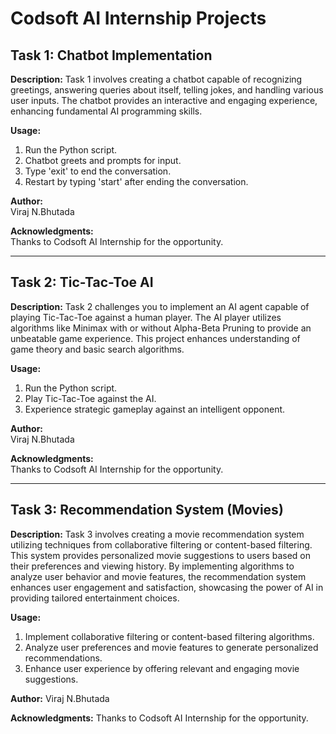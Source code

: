# Codsoft AI Internship Projects

## Task 1: Chatbot Implementation

**Description:**
Task 1 involves creating a chatbot capable of recognizing greetings, answering queries about itself, telling jokes, and handling various user inputs. The chatbot provides an interactive and engaging experience, enhancing fundamental AI programming skills.

**Usage:**
1. Run the Python script.
2. Chatbot greets and prompts for input.
3. Type 'exit' to end the conversation.
4. Restart by typing 'start' after ending the conversation.

**Author:**  
Viraj N.Bhutada

**Acknowledgments:**  
Thanks to Codsoft AI Internship for the opportunity.


---

## Task 2: Tic-Tac-Toe AI

**Description:**
Task 2 challenges you to implement an AI agent capable of playing Tic-Tac-Toe against a human player. The AI player utilizes algorithms like Minimax with or without Alpha-Beta Pruning to provide an unbeatable game experience. This project enhances understanding of game theory and basic search algorithms.

**Usage:**
1. Run the Python script.
2. Play Tic-Tac-Toe against the AI.
3. Experience strategic gameplay against an intelligent opponent.

**Author:**  
Viraj N.Bhutada

**Acknowledgments:**  
Thanks to Codsoft AI Internship for the opportunity.


---

## Task 3: Recommendation System (Movies)
**Description:**
Task 3 involves creating a movie recommendation system utilizing techniques from collaborative filtering or content-based filtering. This system provides personalized movie suggestions to users based on their preferences and viewing history. By implementing algorithms to analyze user behavior and movie features, the recommendation system enhances user engagement and satisfaction, showcasing the power of AI in providing tailored entertainment choices.

**Usage:**

1. Implement collaborative filtering or content-based filtering algorithms.
2. Analyze user preferences and movie features to generate personalized recommendations.
3. Enhance user experience by offering relevant and engaging movie suggestions.
   
**Author:**
Viraj N.Bhutada

**Acknowledgments:**
Thanks to Codsoft AI Internship for the opportunity.
